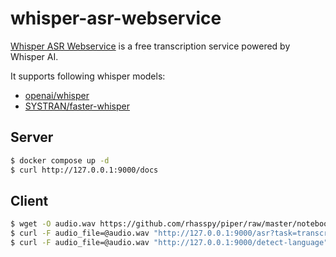 whisper-asr-webservice
======================

[Whisper ASR Webservice][1] is a free transcription service powered by Whisper AI.

It supports following whisper models:

- [openai/whisper](https://github.com/openai/whisper)
- [SYSTRAN/faster-whisper](https://github.com/SYSTRAN/faster-whisper)

## Server

```bash
$ docker compose up -d
$ curl http://127.0.0.1:9000/docs
```

## Client

```bash
$ wget -O audio.wav https://github.com/rhasspy/piper/raw/master/notebooks/wav/en/success.wav
$ curl -F audio_file=@audio.wav "http://127.0.0.1:9000/asr?task=transcribe&output=srt"
$ curl -F audio_file=@audio.wav "http://127.0.0.1:9000/detect-language"
```

[1]: https://github.com/ahmetoner/whisper-asr-webservice
